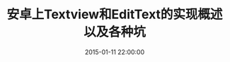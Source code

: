 ---
layout: post
title:  "安卓上Textview和EditText的实现概述以及各种坑"
date:   2015-01-11 22:00:00
categories: android
tags: [textview,emoji,edittext]
icon: "./img/logo.png"
---